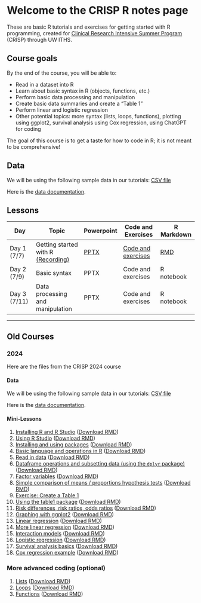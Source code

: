 # Welcome to the CRISP R notes page

These are basic R tutorials and exercises for getting started with R programming, created for [Clinical Research Intensive Summer Program](https://www.iths.org/education/professional-development/crisp/) (CRISP) through UW ITHS.

## Course goals 

By the end of the course, you will be able to: 
* Read in a dataset into R 
* Learn about basic syntax in R (objects, functions, etc.) 
* Perform basic data processing and manipulation
* Create basic data summaries and create a “Table 1”
* Perform linear and logistic regression 
* Other potential topics: more syntax (lists, loops, functions), plotting using ggplot2, survival analysis using Cox regression, using ChatGPT for coding

The goal of this course is to get a taste for how to code in R; it is not meant to be comprehensive! 

## Data 

We will be using the following sample data in our tutorials: 
[CSV file](https://jpspeng.github.io/crisp_notes/pages/crisp-2024-sample100.csv) 

Here is the [data documentation](https://jpspeng.github.io/crisp_notes/pages/Crisp-2024-sample100-dictionary.pdf). 

## Lessons 

| Day | Topic | Powerpoint | Code and Exercises | R Markdown |
|----------|----------|----------| ----------| ----------|
| Day 1 (7/7) | Getting started with R [(Recording)](https://washington.zoom.us/rec/share/xS-0EjKlYLbrXihW4LUw2dfitoVJZC6hYPbovslDAdrZYxuVbMr-ei9P-UIbXXcT._mrf8OTTY1USV9k-?startTime=1751949750000)   | [PPTX](https://jpspeng.github.io/crisp_notes/powerpoints_2025/crisp_2025_R_day1.pptx)     | [Code and exercises](https://jpspeng.github.io/crisp_notes/notebooks_2025/crisp_2025_day1.html)     | [RMD](https://jpspeng.github.io/crisp_notes/notebooks_2025/crisp_2025_day1.Rmd)     |
| Day 2 (7/9)    | Basic syntax     | PPTX     | Code and exercises   | R notebook     |
| Day 3 (7/11)    | Data processing and manipulation    | PPTX     | Code and exercises     | R notebook     |

--- 

## Old Courses 

### 2024 

Here are the files from the CRISP 2024 course 

#### Data 

We will be using the following sample data in our tutorials: 
[CSV file](https://jpspeng.github.io/crisp_notes/pages/crisp-2024-sample100.csv) 

Here is the [data documentation](https://jpspeng.github.io/crisp_notes/pages/Crisp-2024-sample100-dictionary.pdf). 

#### Mini-Lessons 

1. [Installing R and R Studio](https://jpspeng.github.io/crisp_notes/pages/installing_R.html) ([Download RMD](https://jpspeng.github.io/crisp_notes/pages/installing_R.Rmd))
2. [Using R Studio](https://jpspeng.github.io/crisp_notes/pages/r_studio_r_markdown.html) ([Download RMD](https://jpspeng.github.io/crisp_notes/pages/r_studio_r_markdown.Rmd))
3. [Installing and using packages](https://jpspeng.github.io/crisp_notes/pages/installing_packages.html) ([Download RMD](https://jpspeng.github.io/crisp_notes/pages/installing_packages.Rmd))
4. [Basic language and operations in R](https://jpspeng.github.io/crisp_notes/pages/some_language.html) ([Download RMD](https://jpspeng.github.io/crisp_notes/pages/some_language.Rmd))
5. [Read in data](https://jpspeng.github.io/crisp_notes/pages/reading_data.html) ([Download RMD](https://jpspeng.github.io/crisp_notes/pages/reading_data.Rmd))
6. [Dataframe operations and subsetting data (using the `dplyr` package)](https://jpspeng.github.io/crisp_notes/pages/subsetting_data.html) ([Download RMD](https://jpspeng.github.io/crisp_notes/pages/subsetting_data.Rmd))
7. [Factor variables](https://jpspeng.github.io/crisp_notes/pages/factor_variables.html) ([Download RMD](https://jpspeng.github.io/crisp_notes/pages/factor_variables.Rmd))
8. [Simple comparison of means / proportions hypothesis tests](https://jpspeng.github.io/crisp_notes/pages/tests_comparing_means_proportions.html) ([Download RMD](https://jpspeng.github.io/crisp_notes/pages/tests_comparing_means_proportions.Rmd))
9. [Exercise: Create a Table 1](https://jpspeng.github.io/crisp_notes/pages/creating_table1.html)
10. [Using the table1 package](https://jpspeng.github.io/crisp_notes/pages/using_table1_package.html) ([Download RMD](https://jpspeng.github.io/crisp_notes/pages/using_table1_package.Rmd))
11. [Risk differences, risk ratios, odds ratios](https://jpspeng.github.io/crisp_notes/pages/risk_differences.html) ([Download RMD](https://jpspeng.github.io/crisp_notes/pages/risk_differences.Rmd))
12. [Graphing with ggplot2](https://jpspeng.github.io/crisp_notes/pages/graphing_with_ggplot2.html) ([Download RMD](https://jpspeng.github.io/crisp_notes/pages/graphing_with_ggplot2.Rmd))
13. [Linear regression](https://jpspeng.github.io/crisp_notes/pages/linear_regression.html) ([Download RMD](https://jpspeng.github.io/crisp_notes/pages/linear_regression.Rmd))
14. [More linear regression](https://jpspeng.github.io/crisp_notes/pages/more_linear_regression.html) ([Download RMD](https://jpspeng.github.io/crisp_notes/pages/more_linear_regression.Rmd))
15. [Interaction models](https://jpspeng.github.io/crisp_notes/pages/interaction_term.html) ([Download RMD](https://jpspeng.github.io/crisp_notes/pages/interaction_term.Rmd))
16. [Logistic regression](https://jpspeng.github.io/crisp_notes/pages/logistic_regression.html) ([Download RMD](https://jpspeng.github.io/crisp_notes/pages/logistic_regression.Rmd))
17. [Survival analysis basics](https://jpspeng.github.io/crisp_notes/pages/survival_analysis.html) ([Download RMD](https://jpspeng.github.io/crisp_notes/pages/survival_analysis.Rmd))
18. [Cox regression example](https://jpspeng.github.io/crisp_notes/pages/cox_regression.html) ([Download RMD](https://jpspeng.github.io/crisp_notes/pages/cox_regression.Rmd))

### More advanced coding (optional)

1.  [Lists](https://jpspeng.github.io/crisp_notes/pages/lists.html) ([Download RMD](https://jpspeng.github.io/crisp_notes/pages/lists.Rmd))
2.  [Loops](https://jpspeng.github.io/crisp_notes/pages/loops.html) ([Download RMD](https://jpspeng.github.io/crisp_notes/pages/loops.Rmd))
3.  [Functions](https://jpspeng.github.io/crisp_notes/pages/functions.html) ([Download RMD](https://jpspeng.github.io/crisp_notes/pages/functions.Rmd))
